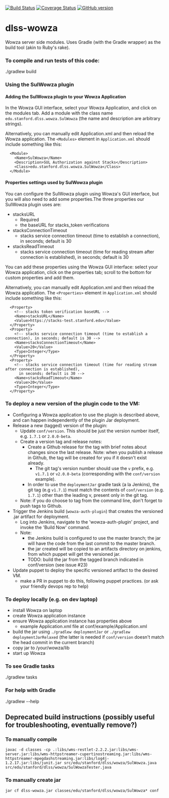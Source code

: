 [![Build Status](https://travis-ci.org/sul-dlss/dlss-wowza.svg?branch=master)](https://travis-ci.org/sul-dlss/dlss-wowza) [![Coverage Status](https://coveralls.io/repos/github/sul-dlss/dlss-wowza/badge.svg?branch=master)](https://coveralls.io/github/sul-dlss/dlss-wowza?branch=master)
[![GitHub version](https://badge.fury.io/gh/sul-dlss%2Fdlss-wowza.svg)](https://badge.fury.io/gh/sul-dlss%2Fdlss-wowza)

# dlss-wowza
Wowza server side modules.  Uses Gradle (with the Gradle wrapper) as the build tool (akin to Ruby's rake).

### To compile and run tests of this code:

  ./gradlew build

### Using the SulWowza plugin

#### Adding the SulWowza plugin to your Wowza Application

In the Wowza GUI interface, select your Wowza Application, and click on the modules tab. Add a module with the class name `edu.stanford.dlss.wowza.SulWowza` (the name and description are arbitrary strings).

Alternatively, you can manually edit Application.xml and then reload the Wowza application.  The `<Modules>` element in `Application.xml` should include something like this:

```
  <Module>
    <Name>SulWowza</Name>
    <Description>SUL Authorization against Stacks</Description>
    <Class>edu.stanford.dlss.wowza.SulWowza</Class>
  </Module>
```

#### Properties settings used by SulWowza plugin

You can configure the SulWowza plugin using Wowza's GUI interface, but you will also need to add some properties.The three properties our SulWowza plugin uses are:

- stacksURL
  - Required
  - the baseURL for stacks_token verifications
- stacksConnectionTimeout
  - stacks service connection timeout (time to establish a connection), in seconds; default is 30
- stacksReadTimeout
  - stacks service connection timeout (time for reading stream after connection is established), in seconds; default is 30

You can add these properties using the Wowza GUI interface: select your Wowza application, click on the properties tab;  scroll to the bottom for custom properties and add them.

Alternatively, you can manually edit Application.xml and then reload the Wowza application.  The `<Properties>` element in `Application.xml` should include something like this:

```
  <Property>
    <!-- stacks token verification baseURL -->
    <Name>stacksURL</Name>
    <Value>https://stacks-test.stanford.edu</Value>
  </Property>
  <Property>
    <!-- stacks service connection timeout (time to establish a connection), in seconds; default is 30 -->
    <Name>stacksConnectionTimeout</Name>
    <Value>20</Value>
    <Type>Integer</Type>
  </Property>
  <Property>
    <!-- stacks service connection timeout (time for reading stream after connection is established),
      in seconds; default is 30 -->
    <Name>stacksReadTimeout</Name>
    <Value>20</Value>
    <Type>Integer</Type>
  </Property>
```

### To deploy a new version of the plugin code to the VM:

- Configuring a Wowza application to use the plugin is described above, and can happen independently of the plugin Jar deployment.
- Release a new (tagged) version of the plugin:
  - Update `conf/version`.  This should be just the version number itself, e.g. `1.7.1` or `2.0.0-beta`.
  - Create a version tag and release notes:
    - Create a Github release for the tag with brief notes about changes since the last release.  Note:  when you publish a release in Github, the tag will be created for you if it doesn't exist already.
      - The git tag's version number should use the `v` prefix, e.g. `v1.7.1` or `v2.0.0-beta` (corresponding with the `conf/version` example).
    - In order to use the `deploymentJar` gradle task (a la Jenkins), the git tag (e.g `v1.7.1`) must match the contents of `conf/version` (e.g. `1.7.1`) other than the leading v, present only in the git tag.
  - Note: if you do choose to tag from the command line, don't forget to push tags to Github.
- Trigger the Jenkins build (`wowza-auth-plugin`) that creates the versioned .jar artifact for deployment.
  - Log into Jenkins, navigate to the 'wowza-auth-plugin' project, and invoke the 'Build Now' command.
  - Note:
    - the Jenkins build is configured to use the master branch;  the jar will have the code from the last commit to the master branch.
    - the jar created will be copied to an artifacts directory on jenkins, from which puppet will get the versioned jar.
    - TODO:  build the jar from the tagged branch indicated in conf/version (see issue #23)
- Update puppet to deploy the specific versioned artifact to the desired VM.
  - make a PR in puppet to do this, following puppet practices.  (or ask your friendly devops rep to help)

### To deploy locally (e.g. on dev laptop)

- install Wowza on laptop
- create Wowza application instance
- ensure Wowza application instance has properties above
  - example Application.xml file  at  conf/example/Application.xml
- build the jar using `./gradlew deploymentJar` or `./gradlew deploymentJarRelaxed`  (the latter is needed if `conf/version` doesn't match the head commit in the current branch)
- copy jar to /your/wowza/lib
- start up Wowza

### To see Gradle tasks

  ./gradlew tasks

### For help with Gradle

  ./gradlew --help


## Deprecated build instructions (possibly useful for troubleshooting, eventually remove?)

### To manually compile

```
javac -d classes -cp .:libs/wms-restlet-2.2.2.jar:libs/wms-server.jar:libs/wms-httpstreamer-cupertinostreaming.jar:libs/wms-httpstreamer-mpegdashstreaming.jar:libs/log4j-1.2.17.jar:libs/junit.jar src/edu/stanford/dlss/wowza/SulWowza.java src/edu/stanford/dlss/wowza/SulWowzaTester.java
```

### To manually create jar

```
jar cf dlss-wowza.jar classes/edu/stanford/dlss/wowza/SulWowza* conf
```
